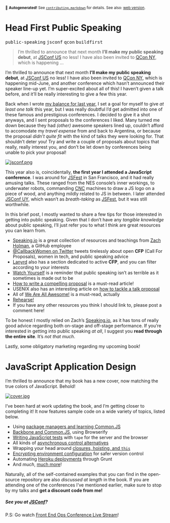 <sub>&#x1F6A8; <strong>Autogenerated!</strong> See <a href="https://github.com/ponyfoo/articles/tree/master/contributing.markdown"><code>contributing.markdown</code></a> for details. See also: <a href="https://ponyfoo.com/articles/head-first-public-speaking">web version</a>.</sub>

<a href="https://ponyfoo.com/articles/head-first-public-speaking"><div></div></a>

<h1>Head First Public Speaking</h1>

<p><kbd>public-speaking</kbd> <kbd>jsconf</kbd> <kbd>qcon</kbd> <kbd>buildfirst</kbd></p>

<blockquote><p>I&#x2019;m thrilled to announce that next month <strong>I&#x2019;ll make my public speaking debut</strong>, at <a href="http://2014.jsconf.us/" target="_blank">JSConf US</a> no less! I have also been invited to <a href="https://qconnewyork.com/" target="_blank">QCon NY</a>, which is happening &#x2026;</p></blockquote>

<div><p>I&#x2019;m thrilled to announce that next month <strong>I&#x2019;ll make my public speaking debut</strong>, at <a href="http://2014.jsconf.us/" target="_blank">JSConf US</a> no less! I have also been invited to <a href="https://qconnewyork.com/" target="_blank">QCon NY</a>, which is happening mid-June, and another conference which hasn&#x2019;t announced their speaker line-up yet. I&#x2019;m super-excited about all of this! I haven&#x2019;t given a talk before, and it&#x2019;ll be really interesting to give a few this year.</p></div>

<div></div>

<div><p>Back when I wrote <a href="https://ponyfoo.com/2014/01/01/a-year-in-review">my balance for last year</a>, I set a goal for myself to give <em>at least one talk</em> this year, but I was really doubtful I&#x2019;d get admitted into one of these famous and prestigious conferences. I decided to give it a shot anyways, and I sent proposals to the conferences I liked. Many turned me down because they had <em>(other)</em> awesome speakers lined up, couldn&#x2019;t afford to accomodate my <em>travel expense</em> from and back to Argentina, or because the proposal <em>didn&#x2019;t quite fit</em> with the kind of talks they were looking for. That shouldn&#x2019;t deter you! Try and write a couple of proposals about topics that really, really interest you, and don&#x2019;t be let down by conferences being unable to pick your proposal!</p> <p><a href="http://2014.jsconf.us/" target="_blank"><img src="https://i.imgur.com/0QsBxLD.png" alt="jsconf.png"></a> <a href="https://qconnewyork.com/" target="_blank"></a></p> <p>This year also is, coincidentally, <strong>the first year I attended a JavaScript conference</strong>. I was around for <a href="http://jsfest.com/" target="_blank">JSFest</a> in San Francisco, and it had really amusing talks. These ranged from the NES console&#x2019;s inner workings, to underwater robots, commanding <a href="http://en.wikipedia.org/wiki/Numerical_control" target="_blank">CNC</a> machines to draw a JS logo on a piece of wood, and anything mildly related to JS in between. I later attended <a href="http://jsconf.uy/" target="_blank">JSConf UY</a>, which wasn&#x2019;t as <em>breath-taking</em> as <a href="http://jsfest.com/" target="_blank">JSFest</a>, but it was still worthwhile.</p></div>

<div><p>In this brief post, I mostly wanted to share a few tips for those interested in getting into public speaking. Given that I don&#x2019;t have any <em>tangible knowledge</em> about public speaking, I&#x2019;ll just refer you to what I think are great resources you can learn from.</p> <ul> <li><a href="http://speaking.io/" target="_blank" aria-label="Because &#x201C;imagine everyone&apos;s naked&#x201D; is terrible advice">Speaking.io</a> is a great collection of resources and teachings from <a href="http://zachholman.com/" target="_blank">Zach Holman</a>, a GitHub employee</li> <li><a href="http://zachholman.com/" target="_blank">@CallbackWomen on Twitter</a> tweets tirelessly about open <strong>CFP</strong> (Call For Proposals), women in tech, and public speaking advice</li> <li><a href="http://weareallaweso.me/for_speakers/how-to-write-a-compelling-proposal.html" target="_blank" aria-label="How to write a compelling proposal">Lanyrd</a> also has a section dedicated to active <strong>CFP</strong>, and you can filter according to your interests</li> <li><a href="http://ladiesintech.com/watch-yourself/" target="_blank" aria-label="Watch Yourself">Watch Yourself</a> is a reminder that public speaking isn&#x2019;t as terrible as it sometimes is made out to be</li> <li><a href="http://weareallaweso.me/for_speakers/how-to-write-a-compelling-proposal.html" target="_blank" aria-label="How to write a compelling proposal">How to write a compelling proposal</a> is a must-read article!</li> <li>USENIX also has an interesting article on <a href="https://www.usenix.org/blog/how-write-talk-proposal" target="_blank" aria-label="How to Write a Talk Proposal">how to tackle a talk proposal</a></li> <li>All of <a href="http://weareallaweso.me/for_speakers/" target="_blank" aria-label="We Are All Awesome">We Are All Awesome!</a> is a must-read, actually</li> <li><a href="https://ponyfoo.com/articles/rehearsal-record-program-output" target="_blank" aria-label="Rehearsal: Record Program Output">Rehearse!</a></li> <li>If you have any other resources you think I should link to, please post a comment here!</li> </ul> <p>To be honest I mostly relied on Zach&#x2019;s <a href="http://speaking.io/" target="_blank" aria-label="Because &#x201C;imagine everyone&apos;s naked&#x201D; is terrible advice">Speaking.io</a>, as it has tons of really good advice regarding both on-stage and off-stage performance. If you&#x2019;re interested in getting into public speaking <em>at all</em>, I suggest you <strong>read through the entire site</strong>. It&#x2019;s <em>not that much</em>.</p> <p>Lastly, some obligatory marketing regarding my upcoming book!</p> <h1 id="javascript-application-design">JavaScript Application Design</h1> <p>I&#x2019;m thrilled to announce that my book has a new cover, now matching the true colors of JavaScript. Behold!</p> <p><a href="https://bevacqua.io/bf" target="_blank" aria-label="JavaScript Application Design: A Build First approach"><img alt="cover.jpg" class="" src="https://www.gravatar.com/avatar/cee019b251cf09f440b4427541e46cb8.png?s=320"></a></p> <p>I&#x2019;ve been hard at work updating the book, and I&#x2019;m getting closer to completing it! It now features sample code on a wide variety of topics, listed below.</p> <ul> <li>Using <a href="https://github.com/bevacqua/buildfirst/tree/master/ch05" target="_blank" aria-label="Chapter 5: Modularity and Dependency Management">package managers and learning Common.JS</a></li> <li><a href="https://github.com/bevacqua/buildfirst/tree/master/ch07" target="_blank" aria-label="Chapter 7: Modular Model View Controller in the Browser">Backbone and Common.JS</a>, using Browserify</li> <li><a href="https://github.com/bevacqua/buildfirst/tree/master/ch08" target="_blank" aria-label="Chapter 8: Testing JavaScript components">Writing JavaScript tests</a> with <code class="md-code md-code-inline">tape</code> for the server and the browser</li> <li>All kinds of <a href="https://github.com/bevacqua/buildfirst/tree/master/ch06" target="_blank" aria-label="Chapter 6: Asynchronous JavaScript">asynchronous control alternatives</a></li> <li>Wrapping your head around <a href="https://github.com/bevacqua/buildfirst/tree/master/ch05" target="_blank" aria-label="Chapter 5: Modularity and Dependency Management">closures, hoisting, and <code class="md-code md-code-inline">this</code></a></li> <li><a href="https://github.com/bevacqua/buildfirst/tree/master/ch03/02_rsa-config-encryption" target="_blank" aria-label="Chapter 3: Environments and the Development Workflow">Encrypting environment configuration</a> for safer version control</li> <li>Automating <a href="https://github.com/buildfirst/heroku-grunt" target="_blank" aria-label="Chapter 4: Release, Deployment, and Monitoring">Heroku deployments</a> through Grunt</li> <li>And <em>much</em>, <a href="https://github.com/bevacqua/buildfirst" target="_blank" aria-label="Code samples and snippets">much more</a>!</li> </ul> <p>Naturally, all of the self-contained examples that you can find in the open-source repository are also <em>discussed at length</em> in the book. If you are attending one of the conferences I&#x2019;ve mentioned earlier, make sure to stop by my talks and <strong>get a discount code from me!</strong></p> <h5 id="see-you-at-jsconf-17">See you at <a href="http://2014.jsconf.us/" target="_blank" aria-label="JSConf US 2014, May 27 - 31">JSConf</a>?</h5> <p>P.S: Go watch <a href="http://www.feopsconf.com/video/" target="_blank" aria-label="Front End Ops Conference 2014 Live Stream">Front End Ops Conference Live Stream</a>!</p></div>
